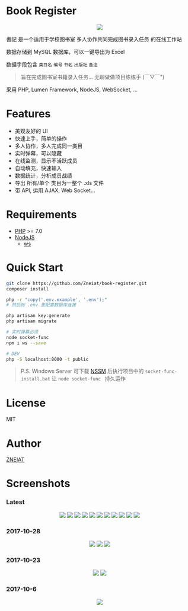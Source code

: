 # Book Register

<p align="center"><img src="https://raw.githubusercontent.com/Zneiat/book-register/master/docs/logo.png"></p>

書記 是一个适用于学校图书室 多人协作共同完成图书录入任务 的在线工作站

数据存储到 MySQL 数据库，可以一键导出为 Excel

数据字段包含 `类目名` `编号` `书名` `出版社` `备注`

> 旨在完成图书室书籍录入任务... 无聊做做项目练练手 (￣▽￣")

采用 PHP, Lumen Framework, NodeJS, WebSocket, ...

# Features
- 美观友好的 UI
- 快速上手，简单的操作
- 多人协作，多人完成同一类目
- 实时弹幕，可以隐藏
- 在线监测，显示不活跃成员
- 自动填充，快速输入
- 数据统计，分析成员战绩
- 导出 所有/单个 类目为一整个 .xls 文件
- 带 API, 运用 AJAX, Web Socket...

# Requirements
- [PHP](http://www.php.net/) >= 7.0
- [NodeJS](http://nodejs.cn/)
    - [ws](https://github.com/websockets/ws)

# Quick Start
```sh
git clone https://github.com/Zneiat/book-register.git
composer install

php -r "copy('.env.example', '.env');"
# 然后到 .env 里配置数据库连接

php artisan key:generate
php artisan migrate

# 实时弹幕必须
node socket-func
npm i ws --save

# DEV
php -S localhost:8000 -t public
```

> P.S. Windows Server 可下载 [NSSM](http://nssm.cc) 后执行项目中的 `socket-func-install.bat` 让 `node socket-func ` 持久运作

# License
MIT

# Author
[ZNEIAT](http://www.qwqaq.com)

# Screenshots

### Latest
<p align="center">
<img src="https://raw.githubusercontent.com/Zneiat/book-register/master/docs/screenshots/latest/login.png">
<img src="https://raw.githubusercontent.com/Zneiat/book-register/master/docs/screenshots/latest/category_list.png">
<img src="https://raw.githubusercontent.com/Zneiat/book-register/master/docs/screenshots/latest/danmaku.gif">
<img src="https://raw.githubusercontent.com/Zneiat/book-register/master/docs/screenshots/latest/editor.png">
<img src="https://raw.githubusercontent.com/Zneiat/book-register/master/docs/screenshots/latest/inserter.gif">
<img src="https://raw.githubusercontent.com/Zneiat/book-register/master/docs/screenshots/latest/autocomplete.gif">
<img src="https://raw.githubusercontent.com/Zneiat/book-register/master/docs/screenshots/latest/editor-help.png">
<img src="https://raw.githubusercontent.com/Zneiat/book-register/master/docs/screenshots/latest/danmaku-input.png">
<img src="https://raw.githubusercontent.com/Zneiat/book-register/master/docs/screenshots/latest/danmaku-input-2.png">
<img src="https://raw.githubusercontent.com/Zneiat/book-register/master/docs/screenshots/latest/ranking.png">
<img src="https://raw.githubusercontent.com/Zneiat/book-register/master/docs/screenshots/latest/socket-func.png">
</p>

### 2017-10-28
<p align="center">
<img src="https://raw.githubusercontent.com/Zneiat/book-register/master/docs/screenshots/2017-10-28-1.png">
<img src="https://raw.githubusercontent.com/Zneiat/book-register/master/docs/screenshots/2017-10-28-2.png">
<img src="https://raw.githubusercontent.com/Zneiat/book-register/master/docs/screenshots/2017-10-28-3.png">
</p>

### 2017-10-23
<p align="center">
<img src="https://raw.githubusercontent.com/Zneiat/book-register/master/docs/screenshots/2017-10-23-1.png">
<img src="https://raw.githubusercontent.com/Zneiat/book-register/master/docs/screenshots/2017-10-23-2.png">
</p>

### 2017-10-6
<p align="center">
<img src="https://raw.githubusercontent.com/Zneiat/book-register/master/docs/screenshots/2017-10-6-1.png">
</p>